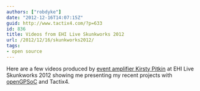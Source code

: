 ```yaml
---
authors: ["robdyke"]
date: "2012-12-16T14:07:15Z"
guid: http://www.tactix4.com/?p=633
id: 836
title: Videos from EHI Live Skunkworks 2012
url: /2012/12/16/skunkworks2012/
tags:
- open source
---
```

Here are a few videos produced by [event amplifier Kirsty Pitkin](http://eventamplifier.com/about-event-amplifier/) at EHI Live Skunkworks 2012 showing me presenting my recent projects with [openGPSoC](http://www.opengpsoc.org/) and Tactix4.

<!-- iframe plugin v.3.0 wordpress.org/plugins/iframe/ -->